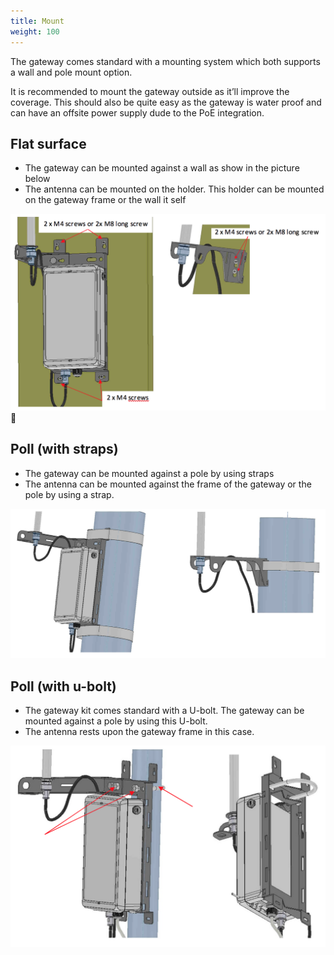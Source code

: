 ```yaml
---
title: Mount
weight: 100
---
```

The gateway comes standard with a mounting system which both supports a wall and pole mount option. 

It is recommended to mount the gateway outside as it’ll improve the coverage. This should also be quite easy as the gateway is water proof and can have an offsite power supply dude to the PoE integration. 

## Flat surface

- The gateway can be mounted against a wall as show in the picture below
- The antenna can be mounted on the holder. This holder can be mounted on the gateway frame or the wall it self

![Flat surface](mount-flat.png)
## Poll (with straps)

- The gateway can be mounted against a pole by using straps
- The antenna can be mounted against the frame of the gateway or the pole by using a strap.

![Poll (with straps)](mount-straps.png)

## Poll (with u-bolt)

- The gateway kit comes standard with a U-bolt. The gateway can be mounted against a pole by using this U-bolt.
- The antenna rests upon the gateway frame in this case.

![Poll (with u-bolt)](mount-ubolt.png)






